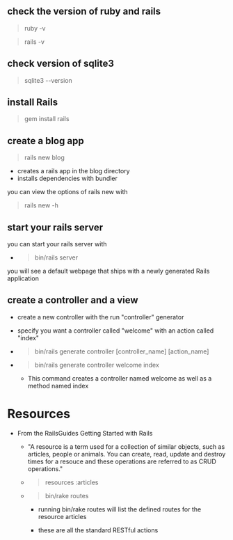 ## check the version of ruby and rails

>ruby -v

>rails -v

## check version of sqlite3

 >sqlite3 --version


## install Rails

>gem install rails

## create a blog app

 >rails new blog

  * creates a rails app in the blog directory
  * installs dependencies with bundler

you can view the options of rails new with


   >rails new -h

## start your rails server

  you can start your rails server with

  * >bin/rails server

  you will see a default webpage that ships with a newly generated Rails application

## create a controller and a view

  * create a new controller with the run "controller" generator

  * specify you want a controller called "welcome" with an action called "index"

  * >bin/rails generate controller [controller_name] [action_name]

  * >bin/rails generate controller welcome index

    *  This command creates a controller named welcome as well as a method named index


#  Resources

*  From the RailsGuides Getting Started with Rails

    *  "A resource is a term used for a collection of similar objects, such as articles, people or animals.  You can create, read, update and destroy times for a resouce and these operations are referred to as CRUD operations."

    * > resources :articles

    * > bin/rake routes

      *  running bin/rake routes will list the defined routes for the resource articles

      *  these are all the standard RESTful actions